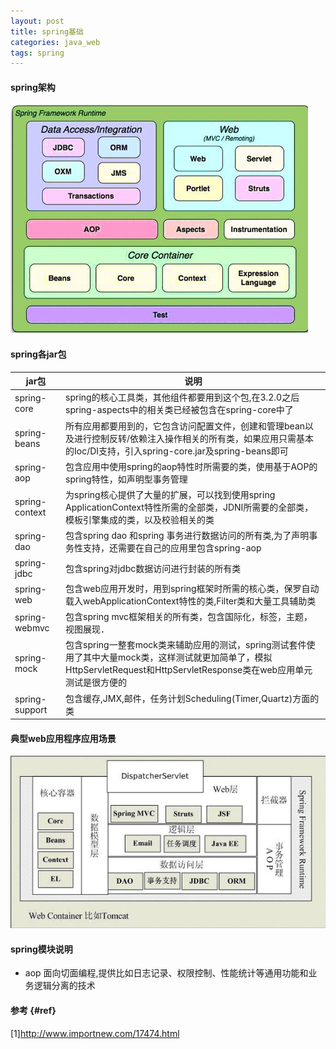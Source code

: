 ```yaml
---
layout: post
title: spring基础
categories: java_web
tags: spring
---
```


#### spring架构

![spring架构](/images/java_web/spring.jpg)

#### spring各jar包

|jar包|说明|
|-|-|
|spring-core|spring的核心工具类，其他组件都要用到这个包,在3.2.0之后spring-aspects中的相关类已经被包含在spring-core中了|
|spring-beans|所有应用都要用到的，它包含访问配置文件，创建和管理bean以及进行控制反转/依赖注入操作相关的所有类，如果应用只需基本的Ioc/DI支持，引入spring-core.jar及spring-beans即可|
|spring-aop|包含应用中使用spring的aop特性时所需要的类，使用基于AOP的spring特性，如声明型事务管理|
|spring-context|为spring核心提供了大量的扩展，可以找到使用spring　ApplicationContext特性所需的全部类，JDNI所需要的全部类，模板引擎集成的类，以及校验相关的类|
|spring-dao|包含spring dao 和spring 事务进行数据访问的所有类,为了声明事务性支持，还需要在自己的应用里包含spring-aop|
|spring-jdbc|包含spring对jdbc数据访问进行封装的所有类|
|spring-web|包含web应用开发时，用到spring框架时所需的核心类，保罗自动载入webApplicationContext特性的类,Filter类和大量工具辅助类|
|spring-webmvc|包含spring mvc框架相关的所有类，包含国际化，标签，主题，视图展现．|
|spring-mock|包含spring一整套mock类来辅助应用的测试，spring测试套件使用了其中大量mock类，这样测试就更加简单了，模拟HttpServletRequest和HttpServletResponse类在web应用单元测试是很方便的|
|spring-support|包含缓存,JMX,邮件，任务计划Scheduling(Timer,Quartz)方面的类|

#### 典型web应用程序应用场景

![典型web架构](/images/java_web/webStruct.jpg)

#### spring模块说明

*   aop 面向切面编程,提供比如日志记录、权限控制、性能统计等通用功能和业务逻辑分离的技术

#### 参考 {#ref}

[1]<http://www.importnew.com/17474.html>
